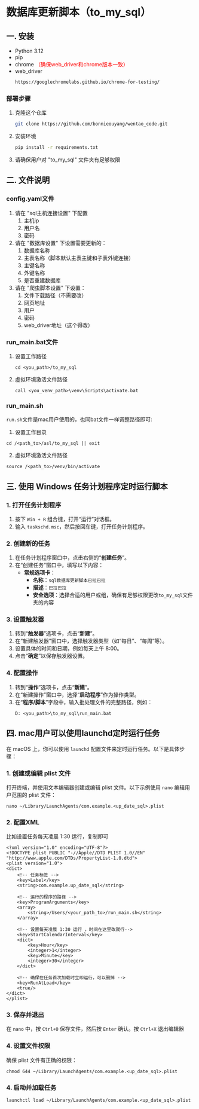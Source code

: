 # 数据库更新脚本（to_my_sql）

## 一. 安装
- Python 3.12
- pip
- chrome  <span style="color:red">（确保web_driver和chrome版本一致）</span>
- web_driver
    ```bash
    https://googlechromelabs.github.io/chrome-for-testing/

### 部署步骤

1. 克隆这个仓库
   ```bash
   git clone https://github.com/bonnieouyang/wentao_code.git
2. 安装环境
   ```bash
   pip install -r requirements.txt
3. 请确保用户对 "to_my_sql" 文件夹有足够权限

## 二. 文件说明

### config.yaml文件
1. 请在 "sql主机连接设置" 下配置
   1. 主机ip
   2. 用户名
   3. 密码
2. 请在 "数据库设置" 下设置需要更新的：  
   1. 数据库名称
   2. 主表名称（脚本默认主表主键和子表外键连接）
   3. 主键名称
   4. 外键名称
   5. 是否重建数据库
3. 请在 "爬虫脚本设置" 下设置：
   1. 文件下载路径（不需要改）
   2. 网页地址
   3. 用户
   4. 密码
   5. web_driver地址（这个得改）

### run_main.bat文件
1. 设置工作路径
    ```angular2html
    cd <you_path>/to_my_sql
   ```
2. 虚拟环境激活文件路径
    ```angular2html
    call <you_venv_path>\venv\Scripts\activate.bat
   
### run_main.sh

`run.sh`文件是mac用户使用的，也同bat文件一样调整路径即可:
1. 设置工作目录
```angular2html
cd /<path_to>/asl/to_my_sql || exit
```

2. 虚拟环境激活文件路径
```angular2html
source /<path_to>/venv/bin/activate
```


## 三. 使用 Windows 任务计划程序定时运行脚本

### 1. 打开任务计划程序
1. 按下 `Win + R` 组合键，打开“运行”对话框。
2. 输入 `taskschd.msc`，然后按回车键，打开任务计划程序。

### 2. 创建新的任务
1. 在任务计划程序窗口中，点击右侧的“**创建任务**”。
2. 在“创建任务”窗口中，填写以下内容：
   - **常规选项卡**：
     - **名称**：`sql数据库更新脚本巴拉巴拉`
     - **描述**：`巴拉巴拉`
     - **安全选项**：选择合适的用户或组，确保有足够权限更改`to_my_sql`文件夹的内容



### 3. 设置触发器

1. 转到“**触发器**”选项卡，点击“**新建**”。
2. 在“新建触发器”窗口中，选择触发器类型（如“每日”、“每周”等）。
3. 设置具体的时间和日期，例如每天上午 8:00。
4. 点击“**确定**”以保存触发器设置。

###  4. 配置操作

1. 转到“**操作**”选项卡，点击“**新建**”。
2. 在“新建操作”窗口中，选择“**启动程序**”作为操作类型。
3. 在“**程序/脚本**”字段中，输入批处理文件的完整路径，例如：
   ```angular2html
   D: <you_path>\to_my_sql\run_main.bat
   ```
## 四. mac用户可以使用launchd定时运行任务

在 macOS 上，你可以使用 `launchd` 配置文件来定时运行任务。以下是具体步骤：

### 1. 创建或编辑 plist 文件

打开终端，并使用文本编辑器创建或编辑 plist 文件。以下示例使用 `nano` 编辑用户范围的 plist 文件：
      
```angular2html
nano ~/Library/LaunchAgents/com.example.<up_date_sql>.plist
```

### 2. 配置XML
比如设置任务每天凌晨 1:30 运行，复制即可
```angular2html
<?xml version="1.0" encoding="UTF-8"?>
<!DOCTYPE plist PUBLIC "-//Apple//DTD PLIST 1.0//EN" "http://www.apple.com/DTDs/PropertyList-1.0.dtd">
<plist version="1.0">
<dict>
    <!-- 任务标签 -->
    <key>Label</key>
    <string>com.example.up_date_sql</string>
    
    <!-- 运行的程序的路径 -->
    <key>ProgramArguments</key>
    <array>
        <string>/Users/<your_path_to>/run_main.sh</string>
    </array>
    
    <!-- 设置每天凌晨 1:30 运行 ，时间在这里改就行-->
    <key>StartCalendarInterval</key>
    <dict>
        <key>Hour</key>
        <integer>1</integer>
        <key>Minute</key>
        <integer>30</integer>
    </dict>
    
    <!-- 确保在任务首次加载时立即运行，可以删掉 -->
    <key>RunAtLoad</key>
    <true/>
</dict>
</plist>

```
### 3. 保存并退出
在 `nano` 中，按 `Ctrl+O` 保存文件，然后按 `Enter` 确认。按 `Ctrl+X` 退出编辑器

### 4. 设置文件权限

确保 plist 文件有正确的权限：


```angular2html
chmod 644 ~/Library/LaunchAgents/com.example.<up_date_sql>.plist
```

### 4. 启动并加载任务
```angular2html
launchctl load ~/Library/LaunchAgents/com.example.<up_date_sql>.plist
```
